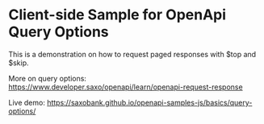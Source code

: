 # Client-side Sample for OpenApi Query Options

This is a demonstration on how to request paged responses with $top and $skip.

More on query options: https://www.developer.saxo/openapi/learn/openapi-request-response

Live demo: https://saxobank.github.io/openapi-samples-js/basics/query-options/